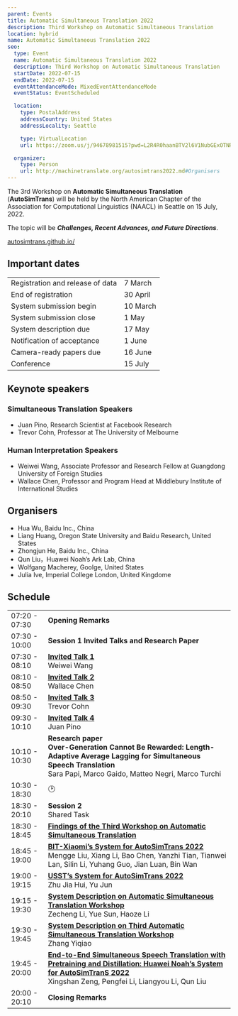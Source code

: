 ```yaml
---
parent: Events
title: Automatic Simultaneous Translation 2022
description: Third Workshop on Automatic Simultaneous Translation
location: hybrid
name: Automatic Simultaneous Translation 2022
seo:
  type: Event
  name: Automatic Simultaneous Translation 2022
  description: Third Workshop on Automatic Simultaneous Translation
  startDate: 2022-07-15
  endDate: 2022-07-15
  eventAttendanceMode: MixedEventAttendanceMode
  eventStatus: EventScheduled

  location:
    type: PostalAddress
    addressCountry: United States
    addressLocality: Seattle

    type: VirtualLocation
    url: https://zoom.us/j/94678981515?pwd=L2R4R0haanBTV2l6V1NubGExOTNRQT09

  organizer:
    type: Person
    url: http://machinetranslate.org/autosimtrans2022.md#Organisers
---
```


The 3rd Workshop on **Automatic Simultaneous Translation** (**AutoSimTrans**) will be held by the North American Chapter of the Association for Computational Linguistics (NAACL) in Seattle on 15 July, 2022.  

The topic will be ***Challenges, Recent Advances, and Future Directions***.

[autosimtrans.github.io/](https://autosimtrans.github.io/)

## Important dates

|     |     |
| --- | --- |
| Registration and release of data | 7 March |
| End of registration | 30 April |
| System submission begin | 10 March |
| System submission close | 1 May |
| System description due | 17 May |
| Notification of acceptance | 1 June |
| Camera-ready papers due | 16 June |
| Conference | 15 July |



## Keynote speakers

### Simultaneous Translation Speakers

- Juan Pino, Research Scientist at Facebook Research
- Trevor Cohn, Professor at The University of Melbourne

### Human Interpretation Speakers

- Weiwei Wang, Associate Professor and Research Fellow at Guangdong University of Foreign Studies
- Wallace Chen, Professor and Program Head at Middlebury Institute of International Studies


## Organisers

- Hua Wu, Baidu Inc., China
- Liang Huang, Oregon State University and Baidu Research, United States
- Zhongjun He, Baidu Inc., China
- Qun Liu，Huawei Noah’s Ark Lab, China
- Wolfgang Macherey, Goolge, United States
- Julia Ive, Imperial College London, United Kingdome


## Schedule

|     |     |
| --- | --- |
| 07:20 - 07:30 | **Opening Remarks** |
| 07:30 - 10:00 | **Session 1 Invited Talks and Research Paper** |
| 07:30 - 08:10 | [**Invited Talk 1**](https://autosimtrans.github.io/program#invited-talk-1-by-weiwei-wang) <br>Weiwei Wang |
| 08:10 - 08:50 | [**Invited Talk 2**](https://autosimtrans.github.io/program#invited-talk-2-by-wallace-chen) <br>Wallace Chen |
| 08:50 - 09:30 | [**Invited Talk 3**](https://autosimtrans.github.io/program#invited-talk-3-by-trevor-cohn) <br>Trevor Cohn |
| 09:30 - 10:10 |	[**Invited Talk 4**](https://autosimtrans.github.io/program#invited-talk-4-by-juan-pino) <br>Juan Pino |
| 10:10 - 10:30 | **Research paper** <br>**Over-Generation Cannot Be Rewarded: Length-Adaptive Average Lagging for Simultaneous Speech Translation** <br>Sara Papi, Marco Gaido, Matteo Negri, Marco Turchi |
| 10:30 - 18:30 | 🕑 |
| 18:30 - 20:10 | **Session 2** <br>Shared Task |
| 18:30 - 18:45 | [**Findings of the Third Workshop on Automatic Simultaneous Translation**](https://github.com/autosimtrans/autosimtrans.github.io/blob/master/assets/docs/slides2021/Findings_of_the_Second_Workshop_on_Automatic_Simultaneous_Translation.pdf) |
| 18:45 - 19:00 | [**BIT-Xiaomi’s System for AutoSimTrans 2022**](https://github.com/autosimtrans/autosimtrans.github.io/blob/master/assets/docs/slides2021/BIT%E2%80%99s_system_for_AutoSimTrans_2021.pdf) <br>Mengge Liu, Xiang Li, Bao Chen, Yanzhi Tian, Tianwei Lan, Silin Li, Yuhang Guo, Jian Luan, Bin Wan |
| 19:00 - 19:15 | [**USST’s System for AutoSimTrans 2022**](https://github.com/autosimtrans/autosimtrans.github.io/blob/master/assets/docs/slides2021/XMU_Simultaneous_Translati_on_System_at_NAACL_2021.pdf) <br>Zhu Jia Hui, Yu Jun |
| 19:15 - 19:30 | [**System Description on Automatic Simultaneous Translation Workshop**](https://github.com/autosimtrans/autosimtrans.github.io/blob/master/assets/docs/slides2021/naacl_presentation.pdf) <br>Zecheng Li, Yue Sun, Haoze Li |
| 19:30 - 19:45 |	[**System Description on Third Automatic Simultaneous Translation Workshop**](https://github.com/autosimtrans/autosimtrans.github.io/blob/master/assets/docs/slides2021/BSTC_-_A_Large-Scale_Chinese-English_Speech_Translation_Dataset.pdf) <br>Zhang Yiqiao |
| 19:45 - 20:00 | [**End-to-End Simultaneous Speech Translation with Pretraining and Distillation: Huawei Noah’s System for AutoSimTranS 2022**](https://github.com/autosimtrans/autosimtrans.github.io/blob/master/assets/docs/slides2021/ict_ZhangShaolei_AutoSimTrans_Slides.pdf) <br>Xingshan Zeng, Pengfei Li, Liangyou Li, Qun Liu |
| 20:00 - 20:10 |	**Closing Remarks** |
